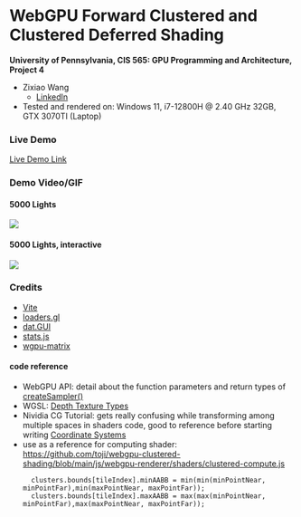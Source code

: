 WebGPU Forward Clustered and Clustered Deferred Shading
======================

**University of Pennsylvania, CIS 565: GPU Programming and Architecture, Project 4**

* Zixiao Wang
  * [LinkedIn](https://www.linkedin.com/in/zixiao-wang-826a5a255/)
* Tested and rendered on: Windows 11, i7-12800H @ 2.40 GHz 32GB, GTX 3070TI (Laptop)

### Live Demo

[Live Demo Link](https://lanbiubiu1.github.io/Project4-WebGPU-Forward-Plus-and-Clustered-Deferred/)

### Demo Video/GIF
#### 5000 Lights
![](img/demo4.gif)

#### 5000 Lights, interactive
![](img/demo6.gif)





### Credits

- [Vite](https://vitejs.dev/)
- [loaders.gl](https://loaders.gl/)
- [dat.GUI](https://github.com/dataarts/dat.gui)
- [stats.js](https://github.com/mrdoob/stats.js)
- [wgpu-matrix](https://github.com/greggman/wgpu-matrix)

#### code reference
- WebGPU API: detail about the function parameters and return types of [createSampler()](https://developer.mozilla.org/en-US/docs/Web/API/GPUDevice/createSampler)
- WGSL: [Depth Texture Types](https://www.w3.org/TR/WGSL/#texture-depth)
- Nividia CG Tutorial: gets really confusing while transforming among multiple spaces in shaders code, good to reference before starting writing [Coordinate Systems](https://developer.download.nvidia.com/CgTutorial/cg_tutorial_chapter04.html)
- use as a reference for computing shader: https://github.com/toji/webgpu-clustered-shading/blob/main/js/webgpu-renderer/shaders/clustered-compute.js
  ```
    clusters.bounds[tileIndex].minAABB = min(min(minPointNear, minPointFar),min(maxPointNear, maxPointFar));
    clusters.bounds[tileIndex].maxAABB = max(max(minPointNear, minPointFar),max(maxPointNear, maxPointFar));
  ```

